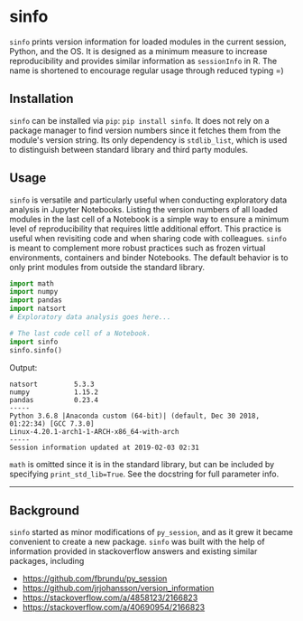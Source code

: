 # sinfo

`sinfo` prints version information for loaded modules in the current session,
Python, and the OS. It is designed as a minimum measure to increase
reproducibility and provides similar information as `sessionInfo` in R. The
name is shortened to encourage regular usage through reduced typing =)

## Installation

`sinfo` can be installed via `pip`: `pip install sinfo`. It does not rely on
a package manager to find version numbers since it fetches them from the
module's version string. Its only dependency is `stdlib_list`, which is used to
distinguish between standard library and third party modules.

## Usage

`sinfo` is versatile and particularly useful when conducting exploratory data
analysis in Jupyter Notebooks. Listing the version numbers of all loaded
modules in the last cell of a Notebook is a simple way to ensure a minimum
level of reproducibility that requires little additional effort. This practice
is useful when revisiting code and when sharing code with colleagues. `sinfo`
is meant to complement more robust practices such as frozen virtual
environments, containers and binder Notebooks. The default behavior is to only
print modules from outside the standard library.

```python
import math
import numpy
import pandas
import natsort
# Exploratory data analysis goes here...
```

```python
# The last code cell of a Notebook.
import sinfo
sinfo.sinfo()
```


Output:

```
natsort         5.3.3
numpy           1.15.2
pandas          0.23.4
-----
Python 3.6.8 |Anaconda custom (64-bit)| (default, Dec 30 2018, 01:22:34) [GCC 7.3.0]
Linux-4.20.1-arch1-1-ARCH-x86_64-with-arch
-----
Session information updated at 2019-02-03 02:31
```

`math` is omitted since it is in the standard library, but can be included by
specifying `print_std_lib=True`. See the docstring for full parameter info.

---

## Background

`sinfo` started as minor modifications of `py_session`, and as it grew it
became convenient to create a new package. `sinfo` was built with the help of
information provided in stackoverflow answers and existing similar packages,
including

- https://github.com/fbrundu/py_session
- https://github.com/jrjohansson/version_information
- https://stackoverflow.com/a/4858123/2166823
- https://stackoverflow.com/a/40690954/2166823

